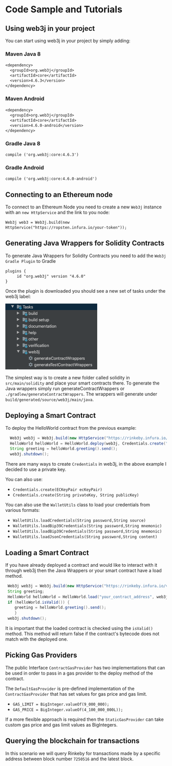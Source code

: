 Code Sample and Tutorials
=================

## Using web3j in your project

You can start using web3j in your project by simply adding:

### Maven Java 8 
```
<dependency>
  <groupId>org.web3j</groupId>
  <artifactId>core</artifactId>
  <version>4.6.3</version>
</dependency>
```

### Maven Android

```
<dependency>
  <groupId>org.web3j</groupId>
  <artifactId>core</artifactId>
  <version>4.6.0-android</version>
</dependency>
```

### Gradle Java 8
```
compile ('org.web3j:core:4.6.3')
```

### Gradle Android
```
compile ('org.web3j:core:4.6.0-android')
```

## Connecting to an Ethereum node

To connect to an Ethereum Node you need to create a new `Web3j` instance with an `new HttpService` and the link to you node:
```
Web3j web3 = Web3j.build(new HttpService("https://ropsten.infura.io/your-token"));
```

## Generating Java Wrappers for Solidity Contracts

To generate Java Wrappers for Solidity Contracts you need to add the `Web3j Gradle Plugin` to Gradle
```
plugins {
     id "org.web3j" version "4.6.0"
}
```

Once the plugin is downloaded you should see a new set of tasks under the web3j label:

![](../general_media/web3j_plugin.png)

The simplest way is to create a new folder called solidity in `src/main/solidity` and place your smart contracts there.
To generate the Java wrappers simply run generateContractWrappers or `./gradlew/generateContractWrappers`.
The wrappers will generate under `build/generated/source/web3j/main/java`. 

## Deploying a Smart Contract

To deploy the HelloWorld contract from the previous example:

```java
  Web3j web3j = Web3j.build(new HttpService("https://rinkeby.infura.io/v3/<your_token>"));
  HelloWorld helloWorld = HelloWorld.deploy(web3j, Credentials.create("your_private_key"), new DefaultGasProvider(), "Hello Blockchain World").send();
  String greeting = helloWorld.greeting().send();
  web3j.shutdown();
```

There are many ways to create `Credentials` in web3j, in the above example I decided to use a private key.

You can also use:

- `Credentials.create(ECKeyPair ecKeyPair)`
- `Credentials.create(String privateKey, String publicKey)`

You can also use the `WalletUtils` class to load your credentials from various formats:

- `WalletUtils.loadCredentials(String password,String source)`
- `WalletUtils.loadBip39Credentials(String password,String mnemonic)`
- `WalletUtils.loadBip39Credentials(String password,String mnemonic)`
- `WalletUtils.loadJsonCredentials(String password,String content)`

## Loading a Smart Contract 

If you have already deployed a contract and would like to interact with it through web3j then the Java Wrappers or your smart contract have a load method.

```java
 Web3j web3j = Web3j.build(new HttpService("https://rinkeby.infura.io/v3/<your_name>"));
 String greeting;
 HelloWorld helloWorld = HelloWorld.load("your_contract_address", web3j, Credentials.create("your_private_key"), new DefaultGasProvider());
 if (helloWorld.isValid()) {
    greeting = helloWorld.greeting().send();
    }
 web3j.shutdown();
```
It is important that the loaded contract is checked using the `isValid()` method. This method will return false if the contract's bytecode does not match with the deployed one.



## Picking Gas Providers

The public Interface `ContractGasProvider` has two implementations that can be used in order to pass in a gas provider to the deploy method of the contract.

The `DefaultGasProvider` is pre-defined implementation of the `ContractGasProvider` that has set values for gas price and gas limit.

- `GAS_LIMIT = BigInteger.valueOf(9_000_000);`
- `GAS_PRICE = BigInteger.valueOf(4_100_000_000L));`

If a more flexible approach is required then the `StaticGasProvider` can take custom gas price and gas limit values as BigIntegers.

## Querying the blockchain for transactions

In this scenario we will query Rinkeby for transactions made by a specific address between block number `7250516` and the latest block.













